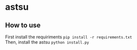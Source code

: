 # astsu

## How to use
First install the requiriments ``` pip install -r requirements.txt ```                                                                    
Then, install the astsu ``` python install.py ```                                                                                         
